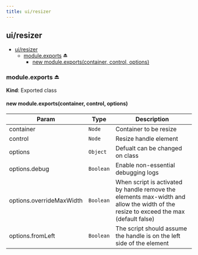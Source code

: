 ```yaml
---
title: ui/resizer
---
```


<a name="module_ui/resizer"></a>

## ui/resizer

* [ui/resizer](#module_ui/resizer)
    * [module.exports](#exp_module_ui/resizer--module.exports) ⏏
        * [new module.exports(container, control, options)](#new_module_ui/resizer--module.exports_new)

<a name="exp_module_ui/resizer--module.exports"></a>

### module.exports ⏏
**Kind**: Exported class  
<a name="new_module_ui/resizer--module.exports_new"></a>

#### new module.exports(container, control, options)

| Param | Type | Description |
| --- | --- | --- |
| container | <code>Node</code> | Container to be resize |
| control | <code>Node</code> | Resize handle element |
| options | <code>Object</code> | Defualt can be changed on class |
| options.debug | <code>Boolean</code> | Enable non-essential debugging logs |
| options.overrideMaxWidth | <code>Boolean</code> | When script is activated by handle remove the elements max-width and allow the width of the resize to exceed the max (default false) |
| options.fromLeft | <code>Boolean</code> | The script should assume the handle is on the left side of the element |


  